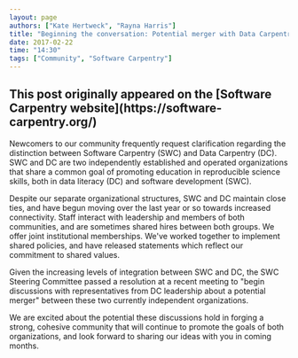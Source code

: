 ```yaml
---
layout: page
authors: ["Kate Hertweck", "Rayna Harris"]
title: "Beginning the conversation: Potential merger with Data Carpentry"
date: 2017-02-22
time: "14:30"
tags: ["Community", "Software Carpentry"]
---
```


<h2>This post originally appeared on the [Software Carpentry website](https://software-carpentry.org/)</h2>

Newcomers to our community frequently request clarification regarding the 
distinction between Software Carpentry (SWC) and Data Carpentry (DC). SWC 
and DC are two independently established and operated organizations that 
share a common goal of promoting education in reproducible science skills, 
both in data literacy (DC) and software development (SWC). 

Despite our separate organizational structures, SWC and DC maintain close 
ties, and have begun moving over the last year or so towards increased 
connectivity. Staff interact with leadership and members of both communities, 
and are sometimes shared hires between both groups. We offer joint 
institutional memberships. We've worked together to implement shared policies, 
and have released statements which reflect our commitment to shared values. 

Given the increasing levels of integration between SWC and DC, the SWC Steering 
Committee passed a resolution at a recent meeting to "begin discussions with 
representatives from DC leadership about a potential merger" between these two 
currently independent organizations. 

We are excited about the potential these discussions hold in forging a strong, 
cohesive community that will continue to promote the goals of both organizations, 
and look forward to sharing our ideas with you in coming months.
